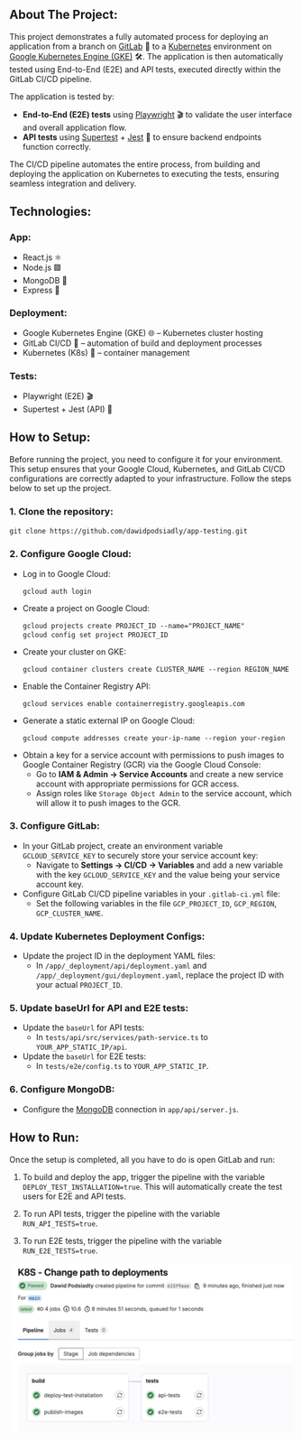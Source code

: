 ## About The Project:
This project demonstrates a fully automated process for deploying an application from a branch on [GitLab](https://gitlab.com/) 🚀 to a [Kubernetes](https://kubernetes.io/) environment on [Google Kubernetes Engine (GKE)](https://console.cloud.google.com/) 🛠️. The application is then automatically tested using End-to-End (E2E) and API tests, executed directly within the GitLab CI/CD pipeline.

The application is tested by:
- **End-to-End (E2E) tests** using [Playwright](https://playwright.dev/) 🎬 to validate the user interface and overall application flow.
- **API tests** using [Supertest](https://www.npmjs.com/package/supertest) + [Jest](https://jestjs.io/) 🧪 to ensure backend endpoints function correctly.

The CI/CD pipeline automates the entire process, from building and deploying the application on Kubernetes to executing the tests, ensuring seamless integration and delivery.

## Technologies:
### App:
- React.js ⚛️
- Node.js 🟩
- MongoDB 🍃
- Express 🚀

### Deployment:
- Google Kubernetes Engine (GKE) 🌐 – Kubernetes cluster hosting
- GitLab CI/CD 🔄 – automation of build and deployment processes
- Kubernetes (K8s) 🔧 – container management

### Tests:
- Playwright (E2E) 🎬
- Supertest + Jest (API) 🧪

## How to Setup:
Before running the project, you need to configure it for your environment. This setup ensures that your Google Cloud, Kubernetes, and GitLab CI/CD configurations are correctly adapted to your infrastructure. Follow the steps below to set up the project.

### 1. Clone the repository:
    git clone https://github.com/dawidpodsiadly/app-testing.git
### 2. Configure Google Cloud:
- Log in to Google Cloud:
    ```
    gcloud auth login
    ```
- Create a project on Google Cloud:
    ```
    gcloud projects create PROJECT_ID --name="PROJECT_NAME"
    gcloud config set project PROJECT_ID
    ```
- Create your cluster on GKE:
    ```
    gcloud container clusters create CLUSTER_NAME --region REGION_NAME
    ```
- Enable the Container Registry API:
    ```
    gcloud services enable containerregistry.googleapis.com
    ```
- Generate a static external IP on Google Cloud:
    ```
    gcloud compute addresses create your-ip-name --region your-region
    ```
- Obtain a key for a service account with permissions to push images to Google Container Registry (GCR) via the Google Cloud Console:
    - Go to **IAM & Admin → Service Accounts** and create a new service account with appropriate permissions for GCR access.
    - Assign roles like `Storage Object Admin` to the service account, which will allow it to push images to the GCR.

### 3. Configure GitLab:
- In your GitLab project, create an environment variable `GCLOUD_SERVICE_KEY` to securely store your service account key:
    - Navigate to **Settings → CI/CD → Variables** and add a new variable with the key `GCLOUD_SERVICE_KEY` and the value being your service account key.
- Configure GitLab CI/CD pipeline variables in your `.gitlab-ci.yml` file:
    - Set the following variables in the file `GCP_PROJECT_ID`, `GCP_REGION`, `GCP_CLUSTER_NAME`.

### 4. Update Kubernetes Deployment Configs:
- Update the project ID in the deployment YAML files:
    - In `/app/_deployment/api/deployment.yaml` and `/app/_deployment/gui/deployment.yaml`, replace the project ID with your actual `PROJECT_ID`.

### 5. Update baseUrl for API and E2E tests:
- Update the `baseUrl` for API tests:
    - In `tests/api/src/services/path-service.ts` to `YOUR_APP_STATIC_IP/api`.
- Update the `baseUrl` for E2E tests:
    - In `tests/e2e/config.ts` to `YOUR_APP_STATIC_IP`.

### 6. Configure MongoDB:
- Configure the [MongoDB](https://www.mongodb.com/) connection in `app/api/server.js`.

## How to Run:

Once the setup is completed, all you have to do is open GitLab and run:

1. To build and deploy the app, trigger the pipeline with the variable `DEPLOY_TEST_INSTALLATION=true`. This will automatically create the test users for E2E and API tests.

2. To run API tests, trigger the pipeline with the variable `RUN_API_TESTS=true`.

3. To run E2E tests, trigger the pipeline with the variable `RUN_E2E_TESTS=true`.

![Successful Process](images/success.png)
